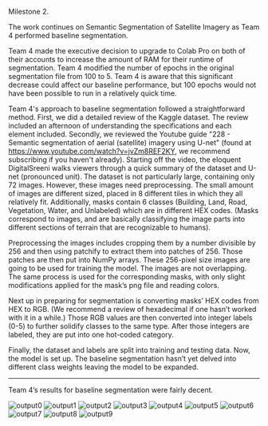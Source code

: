 Milestone 2.

The work continues on Semantic Segmentation of Satellite Imagery as Team 4 performed baseline segmentation. 

Team 4 made the executive decision to upgrade to Colab Pro on both of their accounts to increase the amount of RAM for their runtime of segmentation. Team 4 modified the number of epochs in the original segmentation file from 100 to 5. Team 4 is aware that this significant decrease could affect our baseline performance, but 100 epochs would not have been possible to run in a relatively quick time.

Team 4's approach to baseline segmentation followed a straightforward method. First, we did a detailed review of the Kaggle dataset. The review included an afternoon of understanding the specifications and each element included. Secondly, we reviewed the Youtube guide "228 - Semantic segmentation of aerial (satellite) imagery using U-net" (found at https://www.youtube.com/watch?v=jvZm8REF2KY, we recommend subscribing if you haven't already). Starting off the video, the eloquent DigitalSreeni walks viewers through a quick summary of the dataset and U-net (pronounced unit). The dataset is not particularly large, containing only 72 images. However, these images need preprocessing. The small amount of images are different sized, placed in 8 different tiles in which they all relatively fit. Additionally, masks contain 6 classes (Building, Land, Road, Vegetation, Water, and Unlabeled) which are in different HEX codes. (Masks correspond to images, and are basically classifying the image parts into different sections of terrain that are recognizable to humans).

Preprocessing the images includes cropping them by a number divisible by 256 and then using patchify to extract them into patches of 256. Those patches are then put into NumPy arrays. These 256-pixel size images are going to be used for training the model. The images are not overlapping. The same process is used for the corresponding masks, with only slight modifications applied for the mask’s png file and reading colors. 

Next up in preparing for segmentation is converting masks’ HEX codes from HEX to RGB. (We recommend a review of hexadecimal if one hasn’t worked with it in a while.) Those RGB values are then converted into integer labels (0-5) to further solidify classes to the same type. After those integers are labeled, they are put into one hot-coded category. 

Finally, the dataset and labels are split into training and testing data. Now, the model is set up. The baseline segmentation hasn’t yet delved into different class weights leaving the model to be expanded. 

-------------------------------------------------------------------------------------------------------------------------------------------------------------------------

Team 4’s results for baseline segmentation were fairly decent. 



![output0](https://user-images.githubusercontent.com/84546784/200200747-500fa10b-1c18-42e7-bc9c-2da546c6830a.png)
![output1](https://user-images.githubusercontent.com/84546784/200200751-d0de78de-01f7-4728-8522-71e67123ff59.png)
![output2](https://user-images.githubusercontent.com/84546784/200200754-5df90303-d85f-418a-8d18-f50a9709642e.png)
![output3](https://user-images.githubusercontent.com/84546784/200200757-cdca4479-3f00-4991-9b14-ee0b71a7804c.png)
![output4](https://user-images.githubusercontent.com/84546784/200200761-9cfd406f-e056-48d7-a0b7-517bf0903875.png)
![output5](https://user-images.githubusercontent.com/84546784/200200764-037bb562-4ca6-4062-b248-ebb6b082cfb2.png)
![output6](https://user-images.githubusercontent.com/84546784/200200816-275432d9-a2c0-4f85-91b2-35d65471dea8.png)
![output7](https://user-images.githubusercontent.com/84546784/200200819-29375721-a7f1-4cc4-8a26-d3e1fb4a9909.png)
![output8](https://user-images.githubusercontent.com/84546784/200200822-8be2c3af-14f8-4c1d-b319-5ce9ab19dfb4.png)
![output9](https://user-images.githubusercontent.com/84546784/200200824-9a9dd0ad-2f67-46ec-863e-7116f723a832.png)
